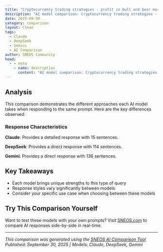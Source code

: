```yaml
---
title: "Cryptocurrency trading strategies - profit in bull and bear markets"
description: "AI model comparison: Cryptocurrency trading strategies - profit in bull and bear markets..."
date: 2025-09-30
category: comparison
layout: Clean
tags:
  - Claude
  - DeepSeek
  - Gemini
  - AI Comparison
author: SNEOS Community
head:
  - - meta
    - name: description
      content: "AI model comparison: Cryptocurrency trading strategies - profit in bull and bear markets..."
---
```


<ChatComparison
  title="Cryptocurrency trading strategies - profit in bull and bear markets"
  prompt="Cryptocurrency trading strategies - profit in bull and bear markets"
  :responses='{
    "Claude": "# Cryptocurrency Trading Strategies for All Market Conditions\n\n## Bull Market Strategies \uD83D\uDCC8\n\n### 1. **Buy and Hold (HODLing)**\n- Purchase fundamentally strong cryptos and hold long-term\n- Best for: Bitcoin, Ethereum, established altcoins\n- Risk: Lower, but requires patience and strong conviction\n\n### 2. **Dollar-Cost Averaging (DCA)**\n- Invest fixed amounts regularly regardless of price\n- Reduces impact of volatility\n- Works well during gradual uptrends\n\n### 3. **Trend Following**\n- Use moving averages (50-day, 200-day) to identify trends\n- Buy when price breaks above resistance levels\n- Set trailing stop-losses to protect gains\n\n### 4. **Momentum Trading**\n- Identify coins with strong upward momentum\n- Look for breakouts from consolidation patterns\n- Use RSI, MACD indicators for entry/exit signals\n\n## Bear Market Strategies \uD83D\uDCC9\n\n### 1. **Short Selling**\n- Borrow and sell crypto, buy back at lower prices\n- Requires margin trading capability\n- High risk - losses can be unlimited\n\n### 2. **Dollar-Cost Averaging Down**\n- Continue buying during downtrends at lower prices\n- Accumulate quality assets at discounts\n- Requires strong risk management\n\n### 3. **Range Trading**\n- Trade within established support/resistance levels\n- Buy near support, sell near resistance\n- Works in sideways/choppy markets\n\n### 4. **Inverse ETFs/Products**\n- Use products that profit from crypto declines\n- Available for Bitcoin and major cryptos\n- Lower risk than direct short selling\n\n## Universal Strategies (Both Markets)\n\n### 1. **Swing Trading**\n- Hold positions for days to weeks\n- Use technical analysis for entry/exit\n- Capitalize on price swings in both directions\n\n### 2. **Arbitrage Trading**\n- Exploit price differences across exchanges\n- Low risk, but requires quick execution\n- Works in any market condition\n\n### 3. **Grid Trading**\n- Place buy/sell orders at regular intervals\n- Profits from volatility regardless of direction\n- Automated strategies available\n\n### 4. **Options/Derivatives Trading**\n- Use puts, calls, futures for directional bets\n- Can profit from volatility itself\n- Advanced strategy requiring expertise\n\n## Risk Management Essentials \u26A0\uFE0F\n\n### Position Sizing\n- Never risk more than 1-3% of portfolio per trade\n- Use the 1% rule for stop-losses\n- Diversify across multiple positions\n\n### Stop-Loss Orders\n- Always set stop-losses before entering trades\n- Bull markets: 10-15% stops\n- Bear markets: Tighter 5-10% stops\n\n### Take-Profit Levels\n- Set multiple profit targets\n- Take partial profits as price rises\n- Let winners run with trailing stops\n\n## Technical Analysis Tools \uD83D\uDD27\n\n### Key Indicators\n- **Moving Averages**: Trend direction\n- **RSI**: Overbought/oversold conditions\n- **MACD**: Momentum changes\n- **Bollinger Bands**: Volatility and reversals\n- **Volume**: Confirm price movements\n\n### Chart Patterns\n- **Bull Markets**: Cup and handle, ascending triangles\n- **Bear Markets**: Head and shoulders, descending triangles\n- **Both**: Support/resistance, trend lines\n\n## Fundamental Analysis Factors \uD83D\uDCCA\n\n### Project Evaluation\n- Team credibility and experience\n- Technology and use case viability\n- Partnerships and adoption\n- Tokenomics and supply mechanics\n\n### Market Factors\n- Regulatory developments\n- Institutional adoption\n- Macro economic conditions\n- Market sentiment indicators\n\n## Advanced Strategies\n\n### 1. **Pairs Trading**\n- Long one crypto, short another\n- Profit from relative price movements\n- Market neutral approach\n\n### 2. **Yield Farming/DeFi**\n- Earn yields on crypto holdings\n- Liquidity provision rewards\n- Additional income stream\n\n### 3. **Algorithmic Trading**\n- Automated execution of strategies\n- Removes emotional decision-making\n- Requires programming knowledge\n\n## Market Timing Tips \u23F0\n\n### Bull Market Entry Signals\n- Break above previous all-time highs\n- Increasing institutional investment\n- Positive regulatory news\n- Rising adoption metrics\n\n### Bear Market Entry Signals\n- Break below major support levels\n- Regulatory crackdowns\n- Macro economic headwinds\n- High leverage liqui",
    "DeepSeek": "Of course. This is an excellent question because the key to long-term success in crypto isn\u0027t just making money in a bull market\u2014it\u0027s about preserving capital and even profiting during a bear market.\n\nHere is a comprehensive guide to cryptocurrency trading strategies for both bull and bear markets, broken down by market condition, strategy type, and risk level.\n\n---\n\n### Core Principles Before You Start\n\n1.  **Risk Management is NOT Optional:** Never invest more than you can afford to lose. Use stop-losses.\n2.  **Emotion is Your Enemy:** Greed and fear are the primary reasons traders fail. Stick to your plan.\n3.  **Do Your Own Research (DYOR):** Never buy something based solely on a tweet or a tip.\n4.  **Understand Macro Trends:** Crypto is heavily influenced by global interest rates, liquidity, and regulatory news.\n\n---\n\n### Part 1: Bull Market Strategies (The \u0022Easy\u0022 Money)\n\nThe primary goal in a bull market is **capital appreciation**\u2014to maximize gains while the overall trend is up.\n\n#### 1. Buy and Hold (HODL)\n*   **Concept:** Purchase fundamentally strong assets (like Bitcoin, Ethereum) and hold them through the market cycle, ignoring short-term volatility.\n*   **Best For:** Beginners, long-term investors.\n*   **Risk Level:** Low (relative to crypto). Risk is in choosing the wrong projects.\n*   **Pros:** Simple, low effort, historically very profitable over long cycles.\n*   **Cons:** Requires immense patience; you must endure large drawdowns (pullbacks) without panic selling.\n\n#### 2. Trend Following / Momentum Trading\n*   **Concept:** \u0022The trend is your friend.\u0022 Buy assets that are already in a strong uptrend and ride the momentum. Use technical indicators like Moving Averages (e.g., 50-day vs. 200-day MA), MACD, and RSI to confirm the trend.\n*   **Best For:** Intermediate traders comfortable with chart analysis.\n*   **Risk Level:** Medium.\n*   **Pros:** Can capture massive gains during strong, sustained uptrends.\n*   **Cons:** Prone to \u0022whipsaws\u0022 (false signals) and late entries/exits. You will miss the very bottom and top.\n\n#### 3. Swing Trading\n*   **Concept:** Capture \u0022swings\u0022 within the larger bull trend. Hold positions for several days or weeks, aiming to profit from the push and pull between bulls and bears. Traders often sell at resistance levels and buy at support levels.\n*   **Best For:** Intermediate traders with time to analyze charts daily.\n*   **Risk Level:** Medium.\n*   **Pros:** More active than HODLing, potential for higher returns by capturing intermediate moves.\n*   **Cons:** Requires more time and discipline; risk of missing a major leg up if you sell too early.\n\n#### 4. Altcoin Season Plays\n*   **Concept:** In a raging bull market, capital often rotates from Bitcoin into smaller-cap altcoins, which can yield exponential returns. This is often called \u0022Altcoin Season.\u0022\n*   **Strategy:**\n    *   **BTC Dominance Watch:** Track the Bitcoin Dominance chart. When it starts to fall, money is flowing into alts.\n    *   **Narrative Trading:** Identify hot narratives early (e.g., DeFi, AI, Real-World Assets, Memecoins).\n    *   **VC Tracking:** Look at what projects reputable venture capital firms are investing in.\n*   **Best For:** Higher-risk tolerance traders.\n*   **Risk Level:** High to Very High.\n*   **Pros:** Potential for life-changing gains (e.g., 10x, 50x, 100x).\n*   **Cons:** Extremely high volatility; many projects will fail to zero. High risk of \u0022rug pulls\u0022 and scams.\n\n---\n\n### Part 2: Bear Market Strategies (Capital Preservation \u0026 Profit)\n\nThe primary goal in a bear market is **capital preservation** and generating yield, often through more defensive or sophisticated tactics.\n\n#### 1. Short Selling\n*   **Concept:** Profiting from an asset\u0027s decline. You borrow an asset, sell it immediately, and aim to buy it back later at a lower price to return to the lender, pocketing the difference.\n*   **How:** Done on margin trading platforms or via derivatives like Perpetual Swaps.\n*   **Best For:** Advanced, experienced traders only.\n*   **Risk Level:** Very High.\n*   **Pros:** Direct way to profit in a downtrend.\n*   **Cons:** Risk is theoretically unlimited (if the price rises instead of falls). Requires precise timing and strict risk management.\n\n#### 2. Dollar-Cost Averaging (DCA)\n*   **Concept:** The opposite of panic selling. Invest a fixed amount of money at regular intervals (e.g., $100 every week), regardless of the price. This averages out your purchase price over time.\n*   **Best For:** Everyone, especially long-term investors.\n*   **Risk Level:** Low.\n*   **Pros:** Removes emotion, ensures you buy at both highs and lows, builds a position at historically low prices.\n*   **Cons:** You will buy on the way down, which can be psychologically difficult. Returns may be lower than perfect timing (but so is the risk).\n\n#### 3. Stablecoin Farming / Yield Generation\n*   **Concept:** In a bear market, \u0022cash is king.\u0022 By converting volatile assets into stablecoins (like USDC, USDT), you can park your capital and earn interest.\n*   **How:** Use DeFi protocols (Aave, Compound) or centralized exchanges to lend your stablecoins.\n*   **Best For:** Conservative traders looking to generate passive income while waiting for the next bull run.\n*   **Risk Level:** Low to Medium (risk comes from smart contract exploits or the stablecoin de-pegging).\n*   **Pros:** Earn yield (often 5-15% APY) while sidestepping market volatility.\n*   **Cons:** Returns are modest; you miss out if the market suddenly reverses upwards.\n\n#### 4. Arbitrage\n*   **Concept:** Exploiting price differences for the same asset across different exchanges. For example, buying Bitcoin on Exchange A for $29,000 and simultaneously selling it on Exchange B for $29,100.\n*   **Best For:** Traders with capital on multiple exchanges and technical skills (often automated with bots).\n*   **Risk Level:** Low (but execution and transfer risks exist).\n*   **Pros:** Market-neutral strategy; profits are theoretically risk-free.\n*   **Cons:** Opportunities are small and fleeting; often eaten up by trading fees and withdrawal times.\n\n#### 5. Staking \u0026 Running Nodes\n*   **Concept:** For Proof-of-Stake (PoS) coins like Ethereum, Cardano, etc., you can \u0022stake\u0022 your coins to help secure the network and earn rewards. This is a form of earning yield on your long-term holdings.\n*   **Best For:** Long-term believers in specific projects.\n*   **Risk Level:** Low to Medium (risk of slashing for misbehavior, or the asset\u0027s price declining).\n*   **Pros:** Earn passive income in the asset you believe in; supports the network.\n*   **Cons:** Your assets are often locked up for a period, reducing liquidity.\n\n---\n\n### All-Weather Strategies (Work in Any Market)\n\n#### 1. Portfolio Rebalancing\n*   **Concept:** Set a target allocation for your portfolio (e.g., 50% BTC, 30% ETH, 20% Alts). When one asset outperforms and throws off the balance, you sell a portion of it and buy the underperformers to get back to your target ratio.\n*   **Benefit:** This forces you to \u0022sell high and buy low\u0022 systematically.\n\n#### 2. Hedging\n*   **Concept:** Reducing your overall portfolio risk by taking an offsetting position. A common example is holding Bitcoin but also opening a small short position on Bitcoin via futures to protect against a downturn. You sacrifice some upside for protection.\n\n### Summary Table\n\n| Strategy | Best Market | Goal | Risk Level | Skill Required |\n| :--- | :--- | :--- | :--- | :--- |\n| **HODL** | Bull | Long-term Growth | Low | Beginner |\n| **Trend Following** | Bull | Capture Uptrends | Medium | Intermediate |\n| **Swing Trading** | Bull | Profit from Volatility | Medium | Intermediate |\n| **Altcoin Plays** | Bull | Maximize Returns | High | Intermediate |\n| **Short Selling** | Bear | Profit from Decline | Very High | Advanced |\n| **DCA** | Bear | Accumulate Cheaply | Low | Beginner |\n| **Stablecoin Yield** | Bear | Capital Preservation | Low-Medium | Beginner |\n| **Arbitrage** | Both | Risk-Free Profit | Low | Advanced |\n| **Staking** | Both | Passive Income | Low-Medium | Beginner |\n\n### Final Word of Caution\n\nStart small, focus on learning, and prioritize risk management above all else. The most successful traders are not the ones who make the most money in a bull market, but the ones who lose the least in a bear market. **Preserving your capital ensures you have \u0022ammunition\u0022 to deploy when the next opportunity arises.**",
    "Gemini": "Okay, let\u0027s break down cryptocurrency trading strategies for both bull (rising) and bear (falling) markets.  It\u0027s important to remember that cryptocurrency trading is inherently risky, and no strategy guarantees profits.  Risk management is paramount.\n\n**General Principles for Both Bull and Bear Markets:**\n\n*   **Risk Management is Key:**\n    *   **Position Sizing:**  Never risk more than you can afford to lose. A common rule is to risk no more than 1-2% of your capital on any single trade.\n    *   **Stop-Loss Orders:**  Absolutely essential.  Set a pre-determined price at which you will automatically exit a losing trade.  This limits your potential losses.  Adjust your stop-loss as the trade moves in your favor (trailing stop-loss).\n    *   **Take-Profit Orders:**  Decide in advance where you\u0027ll take profits.  Greed can often lead to losses.\n    *   **Diversification (to an extent):** Don\u0027t put all your eggs in one basket.  Spread your investments across multiple cryptocurrencies.  However, be wary of over-diversification, as it can dilute your returns.\n    *   **Know Your Risk Tolerance:** Understand how much risk you\u0027re comfortable with. Are you a conservative, moderate, or aggressive trader? Your strategy should align with your risk tolerance.\n\n*   **Due Diligence (DYOR - Do Your Own Research):**\n    *   **Fundamental Analysis:**  Understand the underlying technology, team, use case, tokenomics, and adoption potential of the cryptocurrency you\u0027re trading.  Read whitepapers, follow the project\u0027s development, and analyze the community sentiment.\n    *   **Technical Analysis:**  Use charts, indicators, and price action to identify potential entry and exit points. Learn about chart patterns, support and resistance levels, moving averages, RSI, MACD, Fibonacci retracements, etc.\n    *   **Market Sentiment:**  Pay attention to news, social media trends, and overall market sentiment.  Fear and greed can significantly impact prices.\n    *   **Understand the Market Cycle:** Recognize whether the market is in a bull, bear, or sideways trend. This will influence your strategy.\n\n*   **Trading Psychology:**\n    *   **Emotional Control:**  Avoid making impulsive decisions based on fear or greed. Stick to your plan.\n    *   **Patience:**  Don\u0027t chase trades.  Wait for the right opportunities to present themselves.\n    *   **Discipline:**  Follow your trading rules consistently.\n    *   **Learning from Mistakes:**  Keep a trading journal and analyze your trades to identify what you did right and wrong.\n\n*   **Choosing the Right Exchange/Platform:**\n    *   **Liquidity:**  Ensure the exchange has sufficient trading volume for the cryptocurrencies you want to trade. This affects order execution and slippage.\n    *   **Security:**  Choose an exchange with strong security measures to protect your funds.\n    *   **Fees:**  Be aware of the exchange\u0027s trading fees, deposit/withdrawal fees, and other charges.\n    *   **Features:**  Consider features like margin trading, stop-loss orders, and advanced charting tools.\n    *   **Regulation:**  Preferably, choose a regulated exchange, although regulations vary widely.\n\n**Strategies for a Bull Market (Rising Prices):**\n\n*   **Buy and Hold (HODL):**\n    *   **Description:**  The simplest strategy: Buy a cryptocurrency you believe in and hold it for the long term, regardless of short-term price fluctuations.\n    *   **Pros:**  Simple, low-maintenance, potentially high returns if the cryptocurrency is successful.\n    *   **Cons:**  Requires strong conviction and the ability to withstand volatility.  Significant capital can be tied up for extended periods.  Doesn\u0027t protect against bear market declines.\n    *   **Best for:**  Long-term investors who believe in the future of cryptocurrency.\n\n*   **Swing Trading:**\n    *   **Description:**  Capitalizing on short-term price swings.  Buy when the price is expected to rise and sell when it reaches a target profit level.\n    *   **Pros:**  Can generate profits in a bull market even during temporary pullbacks.\n    *   **Cons:**  Requires more active monitoring of the market and technical analysis skills.  Higher risk of losses if the price moves against you.\n    *   **Best for:**  Traders with some technical analysis skills and the ability to dedicate time to monitoring the market.\n\n*   **Trend Following:**\n    *   **Description:**  Identifying and riding the upward trend.  Buy when the price breaks above a resistance level or a moving average.  Hold until the trend reverses.\n    *   **Pros:**  Can capture significant profits if the trend is strong.\n    *   **Cons:**  False breakouts can lead to losses. Requires patience and discipline to avoid premature exits.\n    *   **Best for:**  Traders who can identify and follow trends.\n\n*   **Breakout Trading:**\n    *   **Description:** Buying when the price breaks out of a consolidation pattern or above a key resistance level, anticipating further upward movement.\n    *   **Pros:**  Potential for quick profits if the breakout is strong.\n    *   **Cons:**  High risk of false breakouts. Requires careful monitoring of price action and volume.\n    *   **Best for:**  Aggressive traders who are comfortable with higher risk.\n\n*   **Buying the Dips:**\n    *   **Description:**  Taking advantage of temporary price drops (dips) to buy a cryptocurrency at a lower price.  The assumption is that the overall bull trend will continue.\n    *   **Pros:**  Can increase your holdings at a discount.\n    *   **Cons:**  Difficult to time the bottom of the dip.  The dip could turn into a larger correction.\n    *   **Best for:**  Traders who are confident in the long-term bull trend and are patient enough to wait for dips.\n\n*   **Altcoin Season Trading:**\n    *   **Description:**  During a bull market, altcoins (alternative cryptocurrencies other than Bitcoin) often experience periods of rapid growth. Identifying and trading these altcoins can be profitable.\n    *   **Pros:**  Potential for very high returns.\n    *   **Cons:**  Extremely high risk.  Altcoins are often more volatile than Bitcoin and can experience significant price drops. Requires thorough research into the specific altcoins.\n    *   **Best for:**  Experienced traders with a high risk tolerance.\n\n**Strategies for a Bear Market (Falling Prices):**\n\n*   **Short Selling:**\n    *   **Description:**  Borrowing a cryptocurrency and selling it, with the expectation that the price will fall.  You then buy it back at a lower price and return it to the lender, profiting from the difference.\n    *   **Pros:**  Can profit from falling prices.\n    *   **Cons:**  Unlimited potential losses (as the price can theoretically rise infinitely). Requires margin trading, which increases risk.  Can be complex and requires experience. Many exchanges don\u0027t offer this to retail traders.\n    *   **Best for:**  Experienced traders with a high risk tolerance and a strong understanding of margin trading.\n\n*   **Dollar-Cost Averaging (DCA) (Potentially):**\n    *   **Description:**  Investing a fixed amount of money at regular intervals, regardless of the price.  This can help to smooth out your average purchase price over time.\n    *   **Pros:**  Removes the emotion of timing the market. Can be a good strategy for long-term investing.\n    *   **Cons:**  May not be the most profitable strategy in a rapidly falling market.  Could be better to wait for the bottom.\n    *   **Best for:**  Long-term investors who want to accumulate cryptocurrency over time, even during a bear market.  However, be cautious and consider the possibility of a prolonged bear market.\n\n*   **Cash is King:**\n    *   **Description:**  Selling your cryptocurrency holdings and holding cash (stablecoins are a good option) until the bear market ends.\n    *   **Pros:**  Protects your capital from further losses.  Allows you to buy back in at lower prices when the market recovers.\n    *   **Cons:**  You miss out on any potential gains if the market recovers sooner than expected.\n    *   **Best for:**  Conservative investors who want to minimize risk during a bear market.\n\n*   **Short-Term Scalping (Advanced):**\n    *   **Description:**  Making very short-term trades (minutes or seconds) to profit from small price fluctuations.\n    *   **Pros:**  Can generate profits even in a sideways or slightly downward trending market.\n    *   **Cons:**  Requires very fast reaction times and advanced trading skills. High risk due to the small profit margins. High transaction fees can eat into profits.\n    *   **Best for:**  Extremely experienced traders who can dedicate their full attention to the market.\n\n*   **Inverse ETFs/Tokens (If Available):**\n    *   **Description:** Some exchanges offer inverse ETFs or tokens that increase in value as the price of a particular cryptocurrency falls. These are often leveraged, increasing both potential profits and losses.\n    *   **Pros:** Can profit from falling prices without short selling.\n    *   **Cons:** Highly risky due to leverage. Can be complex and difficult to understand. Not available on all exchanges.\n    *   **Best for:** Experienced traders who understand the risks of leveraged products.\n\n*   **Waiting for Confirmation:**\n    *   **Description:**  Avoiding trading altogether until there are clear signs that the bear market is ending.  Look for a sustained upward trend, positive news, and increased trading volume.\n    *   **Pros:**  Reduces the risk of buying into a falling market.\n    *   **Cons:**  You may miss out on some of the initial gains when the market recovers.\n    *   **Best for:**  Conservative investors who are willing to wait for confirmation before re-entering the market.\n\n**Important Considerations:**\n\n*   **Leverage:**  Using leverage (borrowed funds) can amplify both profits and losses. Be extremely careful when using leverage, especially in a volatile market.\n*   **Trading Bots:**  Automated trading bots can be helpful, but they are not a guaranteed path to profits. Carefully research and test any trading bot before using it with real money. Understand its logic and limitations.\n*   **News and Events:**  Stay informed about news and events that could impact the cryptocurrency market. This includes regulatory changes, technological developments, and macroeconomic factors.\n*   **Taxes:**  Be aware of the tax implications of cryptocurrency trading in your jurisdiction. Consult with a tax professional.\n*   **Scams:**  Be wary of scams and fraudulent schemes. Do your own research and never invest in something you don\u0027t understand.\n*   **Security:**  Protect your cryptocurrency holdings by using strong passwords, two-factor authentication, and storing your coins in a secure wallet. Consider using a hardware wallet for long-term storage.\n\n**Key Takeaways:**\n\n*   **No strategy is foolproof.** Risk management is essential.\n*   **Understand your risk tolerance.**\n*   **Do your own research.**\n*   **Be patient and disciplined.**\n*   **Continuously learn and adapt your strategy.**\n*   **Start small and gradually increase your trading size as you gain experience.**\n\nUltimately, the best cryptocurrency trading strategy for you will depend on your individual circumstances, risk tolerance, and goals. It\u0027s important to experiment and find a strategy that works for you. Good luck!\n"
  }'
  published-date="22:46"
/>

## Analysis

This comparison demonstrates the different approaches each AI model takes when responding to the same prompt. Here are the key differences observed:

### Response Characteristics

**Claude**: Provides a detailed response with 15 sentences. 

**DeepSeek**: Provides a direct response with 114 sentences. 

**Gemini**: Provides a direct response with 136 sentences. 

## Key Takeaways

- Each model brings unique strengths to this type of query
- Response styles vary significantly between models
- Consider your specific use case when choosing between these models

## Try This Comparison Yourself

Want to test these models with your own prompts? Visit [SNEOS.com](https://sneos.com) to compare AI responses side-by-side in real-time.

---

*This comparison was generated using the [SNEOS AI Comparison Tool](https://sneos.com)*
*Published: September 30, 2025 | Models: Claude, DeepSeek, Gemini*
